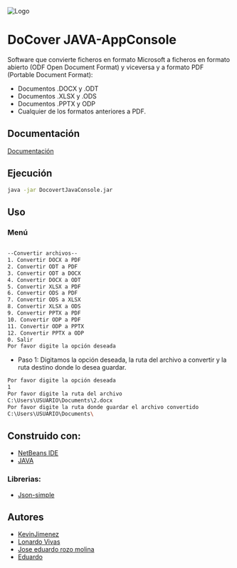 ![Logo](https://i.ibb.co/9pFNcg6/LOGO-DOCONVER.png)


# DoCover JAVA-AppConsole

Software que convierte ficheros en formato Microsoft a ficheros en formato abierto (ODF Open Document Format) y viceversa y a formato PDF (Portable Document Format):

- Documentos .DOCX y .ODT
- Documentos .XLSX y .ODS
- Documentos .PPTX y ODP
- Cualquier de los formatos anteriores a PDF.

## Documentación

[Documentación]()

## Ejecución

```bash
java -jar DocovertJavaConsole.jar
```

## Uso

### Menú 
```bash

--Convertir archivos--
1. Convertir DOCX a PDF
2. Convertir ODT a PDF
3. Convertir ODT a DOCX
4. Convertir DOCX a ODT
5. Convertir XLSX a PDF
6. Convertir ODS a PDF
7. Convertir ODS a XLSX
8. Convertir XLSX a ODS
9. Convertir PPTX a PDF
10. Convertir ODP a PDF
11. Convertir ODP a PPTX
12. Convertir PPTX a ODP
0. Salir
Por favor digite la opción deseada
```
- Paso 1: Digitamos la opción deseada, la ruta del archivo a convertir y la ruta destino donde lo desea guardar.
```bash
Por favor digite la opción deseada
1
Por favor digite la ruta del archivo
C:\Users\USUARIO\Documents\2.docx
Por favor digite la ruta donde guardar el archivo convertido
C:\Users\USUARIO\Documents\
```

## Construido con:
- [NetBeans IDE]()
- [JAVA]()

### Librerias:
- [Json-simple]()

## Autores
- [KevinJimenez]()
- [Lonardo Vivas]()
- [Jose eduardo rozo molina]()
- [Eduardo]()

